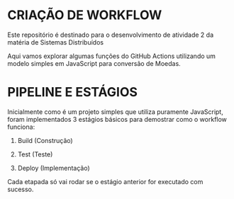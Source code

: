 # CRIAÇÃO DE WORKFLOW
Este repositório é destinado para o desenvolvimento de atividade 2 da matéria de Sistemas Distribuídos

Aqui vamos explorar algumas funções do GitHub Actions utilizando um modelo simples em JavaScript para conversão de Moedas.

# PIPELINE E ESTÁGIOS

Inicialmente como é um projeto simples que utiliza puramente JavaScript, foram implementados 3 estágios básicos para demostrar como o workflow funciona:

1. Build (Construção)

2. Test (Teste)

3. Deploy (Implementação)

Cada etapada só vai rodar se o estágio anterior for executado com sucesso.

